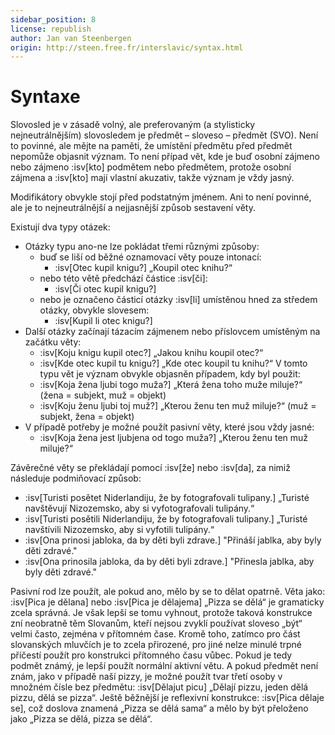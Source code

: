 ```yaml
---
sidebar_position: 8
license: republish
author: Jan van Steenbergen
origin: http://steen.free.fr/interslavic/syntax.html
---
```


# Syntaxe

Slovosled je v zásadě volný, ale preferovaným (a stylisticky nejneutrálnějším) slovosledem je předmět – sloveso – předmět (SVO). Není to povinné, ale mějte na paměti, že umístění předmětu před předmět nepomůže objasnit význam. To není případ vět, kde je buď osobní zájmeno nebo zájmeno :isv[kto] podmětem nebo předmětem, protože osobní zájmena a :isv[kto] mají vlastní akuzativ, takže význam je vždy jasný.

Modifikátory obvykle stojí před podstatným jménem. Ani to není povinné, ale je to nejneutrálnější a nejjasnější způsob sestavení věty.

Existují dva typy otázek:

- Otázky typu ano-ne lze pokládat třemi různými způsoby:
  - buď se liší od běžné oznamovací věty pouze intonací:
    - :isv[Otec kupil knigu?] „Koupil otec knihu?“
  - nebo této větě předchází částice :isv[či]:
    - :isv[Či otec kupil knigu?]
  - nebo je označeno částicí otázky :isv[li] umístěnou hned za středem otázky, obvykle slovesem:
    - :isv[Kupil li otec knigu?]
- Další otázky začínají tázacím zájmenem nebo příslovcem umístěným na začátku věty:
  - :isv[Koju knigu kupil otec?] „Jakou knihu koupil otec?“
  - :isv[Kde otec kupil tu knigu?] „Kde otec koupil tu knihu?“
  V tomto typu vět je význam obvykle objasněn případem, kdy byl použit:
  - :isv[Koja žena ljubi togo muža?] „Která žena toho muže miluje?“ (žena = subjekt, muž = objekt)
  - :isv[Koju ženu ljubi toj muž?] „Kterou ženu ten muž miluje?“ (muž = subjekt, žena = objekt)
- V případě potřeby je možné použít pasivní věty, které jsou vždy jasné:
  - :isv[Koja žena jest ljubjena od togo muža?] „Kterou ženu ten muž miluje?“

Závěrečné věty se překládají pomocí :isv[že] nebo :isv[da], za nimiž následuje podmiňovací způsob:

- :isv[Turisti posětet Niderlandiju, že by fotografovali tulipany.] „Turisté navštěvují Nizozemsko, aby si vyfotografovali tulipány.“
- :isv[Turisti posětili Niderlandiju, že by fotografovali tulipany.] „Turisté navštívili Nizozemsko, aby si vyfotili tulipány.“
- :isv[Ona prinosi jabloka, da by děti byli zdrave.] "Přináší jablka, aby byly děti zdravé."
- :isv[Ona prinosila jabloka, da by děti byli zdrave.] "Přinesla jablka, aby byly děti zdravé."

Pasivní rod lze použít, ale pokud ano, mělo by se to dělat opatrně. Věta jako: :isv[Pica je dělana] nebo :isv[Pica je dělajema] „Pizza se dělá“ je gramaticky zcela správná. Je však lepší se tomu vyhnout, protože taková konstrukce zní neobratně těm Slovanům, kteří nejsou zvyklí používat sloveso „být“ velmi často, zejména v přítomném čase. Kromě toho, zatímco pro část slovanských mluvčích je to zcela přirozené, pro jiné nelze minulé trpné příčestí použít pro konstrukci přítomného času vůbec. Pokud je tedy podmět známý, je lepší použít normální aktivní větu. A pokud předmět není znám, jako v případě naší pizzy, je možné použít tvar třetí osoby v množném čísle bez předmětu: :isv[Dělajut picu] „Dělají pizzu, jeden dělá pizzu, dělá se pizza“. Ještě běžnější je reflexivní konstrukce: :isv[Pica dělaje se], což doslova znamená „Pizza se dělá sama“ a mělo by být přeloženo jako „Pizza se dělá, pizza se dělá“.
